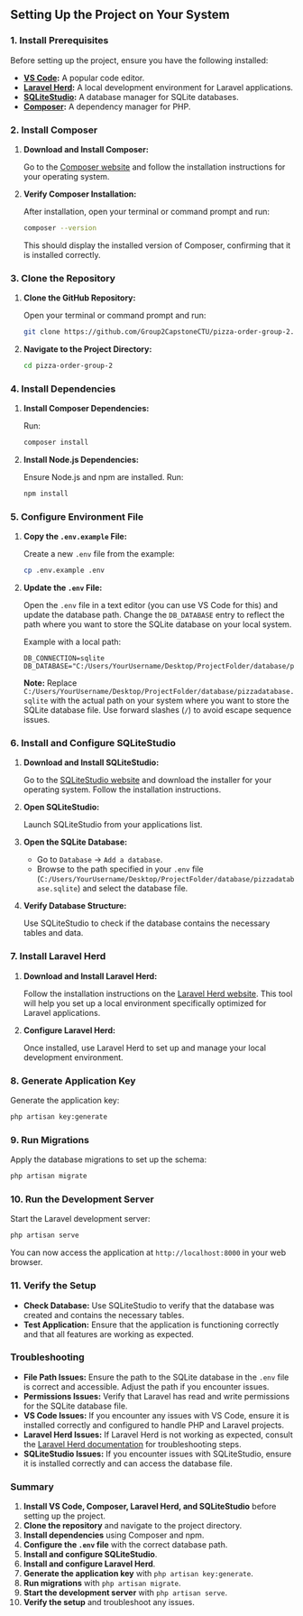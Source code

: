 
## **Setting Up the Project on Your System**

### **1. Install Prerequisites**

Before setting up the project, ensure you have the following installed:

- **[VS Code](https://code.visualstudio.com/):** A popular code editor.
- **[Laravel Herd](https://laravelherd.com/):** A local development environment for Laravel applications.
- **[SQLiteStudio](https://sqlitestudio.pl/):** A database manager for SQLite databases.
- **[Composer](https://getcomposer.org/):** A dependency manager for PHP.

### **2. Install Composer**

1. **Download and Install Composer:**

   Go to the [Composer website](https://getcomposer.org/download/) and follow the installation instructions for your operating system.

2. **Verify Composer Installation:**

   After installation, open your terminal or command prompt and run:

   ```bash
   composer --version
   ```

   This should display the installed version of Composer, confirming that it is installed correctly.

### **3. Clone the Repository**

1. **Clone the GitHub Repository:**

   Open your terminal or command prompt and run:

   ```bash
   git clone https://github.com/Group2CapstoneCTU/pizza-order-group-2.git
   ```

2. **Navigate to the Project Directory:**

   ```bash
   cd pizza-order-group-2
   ```

### **4. Install Dependencies**

1. **Install Composer Dependencies:**

   Run:

   ```bash
   composer install
   ```

2. **Install Node.js Dependencies:**

   Ensure Node.js and npm are installed. Run:

   ```bash
   npm install
   ```

### **5. Configure Environment File**

1. **Copy the `.env.example` File:**

   Create a new `.env` file from the example:

   ```bash
   cp .env.example .env
   ```

2. **Update the `.env` File:**

   Open the `.env` file in a text editor (you can use VS Code for this) and update the database path. Change the `DB_DATABASE` entry to reflect the path where you want to store the SQLite database on your local system.

   Example with a local path:

   ```env
   DB_CONNECTION=sqlite
   DB_DATABASE="C:/Users/YourUsername/Desktop/ProjectFolder/database/pizzadatabase.sqlite"
   ```

   **Note:** Replace `C:/Users/YourUsername/Desktop/ProjectFolder/database/pizzadatabase.sqlite` with the actual path on your system where you want to store the SQLite database file. Use forward slashes (`/`) to avoid escape sequence issues.

### **6. Install and Configure SQLiteStudio**

1. **Download and Install SQLiteStudio:**

   Go to the [SQLiteStudio website](https://sqlitestudio.pl/) and download the installer for your operating system. Follow the installation instructions.

2. **Open SQLiteStudio:**

   Launch SQLiteStudio from your applications list.

3. **Open the SQLite Database:**

   - Go to `Database` -> `Add a database`.
   - Browse to the path specified in your `.env` file (`C:/Users/YourUsername/Desktop/ProjectFolder/database/pizzadatabase.sqlite`) and select the database file.

4. **Verify Database Structure:**

   Use SQLiteStudio to check if the database contains the necessary tables and data.

### **7. Install Laravel Herd**

1. **Download and Install Laravel Herd:**

   Follow the installation instructions on the [Laravel Herd website](https://laravelherd.com/). This tool will help you set up a local environment specifically optimized for Laravel applications.

2. **Configure Laravel Herd:**

   Once installed, use Laravel Herd to set up and manage your local development environment.

### **8. Generate Application Key**

Generate the application key:

```bash
php artisan key:generate
```

### **9. Run Migrations**

Apply the database migrations to set up the schema:

```bash
php artisan migrate
```

### **10. Run the Development Server**

Start the Laravel development server:

```bash
php artisan serve
```

You can now access the application at `http://localhost:8000` in your web browser.

### **11. Verify the Setup**

- **Check Database:** Use SQLiteStudio to verify that the database was created and contains the necessary tables.
- **Test Application:** Ensure that the application is functioning correctly and that all features are working as expected.

### **Troubleshooting**

- **File Path Issues:** Ensure the path to the SQLite database in the `.env` file is correct and accessible. Adjust the path if you encounter issues.
- **Permissions Issues:** Verify that Laravel has read and write permissions for the SQLite database file.
- **VS Code Issues:** If you encounter any issues with VS Code, ensure it is installed correctly and configured to handle PHP and Laravel projects.
- **Laravel Herd Issues:** If Laravel Herd is not working as expected, consult the [Laravel Herd documentation](https://laravelherd.com/docs) for troubleshooting steps.
- **SQLiteStudio Issues:** If you encounter issues with SQLiteStudio, ensure it is installed correctly and can access the database file.

### **Summary**

1. **Install VS Code, Composer, Laravel Herd, and SQLiteStudio** before setting up the project.
2. **Clone the repository** and navigate to the project directory.
3. **Install dependencies** using Composer and npm.
4. **Configure the `.env` file** with the correct database path.
5. **Install and configure SQLiteStudio**.
6. **Install and configure Laravel Herd**.
7. **Generate the application key** with `php artisan key:generate`.
8. **Run migrations** with `php artisan migrate`.
9. **Start the development server** with `php artisan serve`.
10. **Verify the setup** and troubleshoot any issues.



